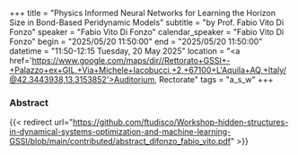 +++
title = "Physics Informed Neural Networks for Learning the Horizon Size in Bond-Based Peridynamic Models"
subtitle = "by Prof. Fabio Vito Di Fonzo"
speaker = "Fabio Vito Di Fonzo"
calendar_speaker = "Fabio Vito Di Fonzo"
begin = "2025/05/20  11:50:00"
end = "2025/05/20  11:50:00"
datetime = "11:50-12:15 Tuesday, 20 May 2025"
location = "<a href='https://www.google.com/maps/dir//Rettorato+GSSI+-+Palazzo+ex+GIL,+Via+Michele+Iacobucci,+2,+67100+L'Aquila+AQ,+Italy/@42.3443938,13.3153852'>Auditorium, Rectorate</a>"
tags = "a_s_w"
+++

### Abstract
{{< redirect url="https://github.com/ftudisco/Workshop-hidden-structures-in-dynamical-systems-optimization-and-machine-learning-GSSI/blob/main/contributed/abstract_difonzo_fabio_vito.pdf" >}}

